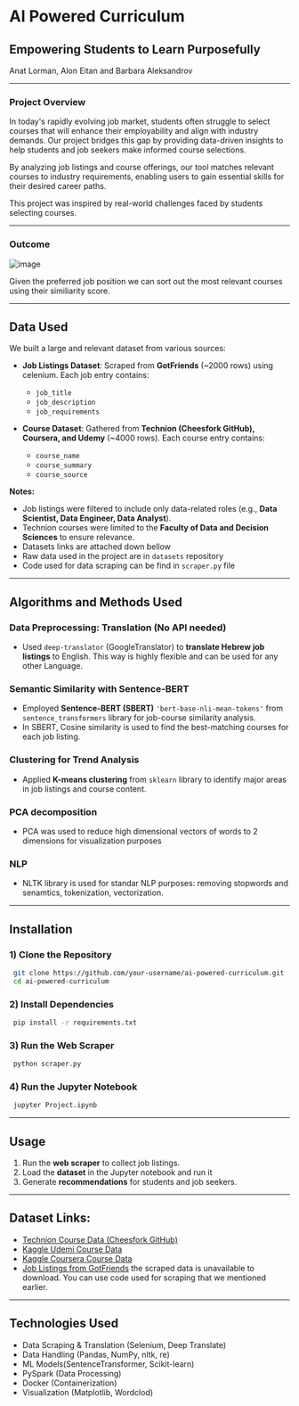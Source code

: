 # AI Powered Curriculum

## Empowering Students to Learn Purposefully

Anat Lorman, Alon Eitan and Barbara Aleksandrov

---

### Project Overview
In today's rapidly evolving job market, students often struggle to select courses that will enhance their employability and align with industry demands. Our project bridges this gap by providing data-driven insights to help students and job seekers make informed course selections.

By analyzing job listings and course offerings, our tool matches relevant courses to industry requirements, enabling users to gain essential skills for their desired career paths.

This project was inspired by real-world challenges faced by students selecting courses.

---
### Outcome
![image](https://github.com/user-attachments/assets/c3d568f1-adc9-4ac1-bcfb-123069e4f7ef)

Given the preferred job position we can sort out the most relevant courses using their similiarity score. 

---

## **Data Used**
We built a large and relevant dataset from various sources:
- **Job Listings Dataset**: Scraped from **GotFriends** (~2000 rows) using celenium. Each job entry contains:
  - `job_title`
  - `job_description`
  - `job_requirements`
        
- **Course Dataset**: Gathered from **Technion (Cheesfork GitHub), Coursera, and Udemy** (~4000 rows). Each course entry contains:
  - `course_name`
  - `course_summary`
  - `course_source`

**Notes:**
- Job listings were filtered to include only data-related roles (e.g., **Data Scientist, Data Engineer, Data Analyst**).
- Technion courses were limited to the **Faculty of Data and Decision Sciences** to ensure relevance.
- Datasets links are attached down bellow
- Raw data used in the project are in `datasets` repository 
- Code used for data scraping can be find in `scraper.py` file

---

## **Algorithms and Methods Used**
### Data Preprocessing: Translation (No API needed)
- Used `deep-translator` (GoogleTranslator) to **translate Hebrew job listings** to English. This way is highly flexible and can be used for any other Language.

### Semantic Similarity with Sentence-BERT
- Employed **Sentence-BERT (SBERT)** `'bert-base-nli-mean-tokens'` from `sentence_transformers` library for job-course similarity analysis.
- In SBERT, Cosine similarity is used to find the best-matching courses for each job listing.

### Clustering for Trend Analysis
- Applied **K-means clustering** from `sklearn` library to identify major areas in job listings and course content.

### PCA decomposition
- PCA was used to reduce high dimensional vectors of words to 2 dimensions for visualization purposes

### NLP
- NLTK library is used for standar NLP purposes: removing stopwords and senamtics, tokenization, vectorization.

---

## **Installation**
### 1) Clone the Repository
```sh
 git clone https://github.com/your-username/ai-powered-curriculum.git
 cd ai-powered-curriculum
```
### 2) Install Dependencies
```sh
 pip install -r requirements.txt
```
### 3) Run the Web Scraper
```sh
 python scraper.py
```
### 4) Run the Jupyter Notebook
```sh
 jupyter Project.ipynb
```
---

## **Usage**
1. Run the **web scraper** to collect job listings. 
2. Load the **dataset** in the Jupyter notebook and run it
3. Generate **recommendations** for students and job seekers.

---
## **Dataset Links**:
- [Technion Course Data (Cheesfork GitHub)](https://github.com/michael-maltsev/technion-sap-info-fetcher)
- [Kaggle Udemi Course Data](https://www.kaggle.com/datasets/suddharshan/best-data-science-courses-udemy)
- [Kaggle Coursera Course Data](https://www.kaggle.com/datasets/tianyimasf/coursera-course-dataset)
- [Job Listings from GotFriends](https://www.gotfriends.co.il/) the scraped data is unavailable to download. You can use code used for scraping that we mentioned earlier. 

---

## Technologies Used
- Data Scraping & Translation (Selenium, Deep Translate)
- Data Handling (Pandas, NumPy, nltk, re)
- ML Models(SentenceTransformer, Scikit-learn)
- PySpark (Data Processing)
- Docker (Containerization)
- Visualization (Matplotlib, Wordclod)
